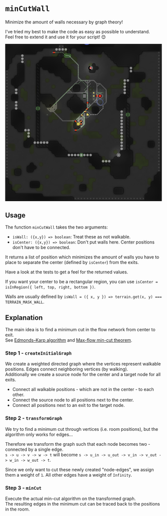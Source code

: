 # `minCutWall`

Minimize the amount of walls necessary by graph theory!

I've tried my best to make the code as easy as possible to understand.\
Feel free to extend it and use it for your script! 😊

![Visualization of `minCutWall` computation result](assets/minCutWall.png)

## Usage

The function `minCutWall` takes the two arguments:

- `isWall: ({x,y}) => boolean`: Treat these as not walkable.
- `isCenter: ({x,y}) => boolean`: Don't put walls here. Center positions don't have to be connected.

It returns a list of position which minimizes the amount of walls you have to place to separate the center (defined by `isCenter`) from the exits.

Have a look at the tests to get a feel for the returned values.

If you want your center to be a rectangular region, you can use `isCenter = isInRegion({ left, top, right, bottom })`.

Walls are usually defined by `isWall = ({ x, y }) => terrain.get(x, y) === TERRAIN_MASK_WALL`.

## Explanation

The main idea is to find a minimum cut in the flow network from center to exit.\
See [Edmonds–Karp algorithm](https://en.wikipedia.org/wiki/Edmonds%E2%80%93Karp_algorithm) and [Max-flow min-cut theorem](https://en.wikipedia.org/wiki/Max-flow_min-cut_theorem).

### Step 1 - `createInitialGraph`

We create a weighted directed graph where the vertices represent walkable positions. Edges connect neighboring vertices (by walking).\
Additionally we create a source node for the center and a target node for all exits.

- Connect all walkable positions - which are not in the center - to each other.
- Connect the source node to all positions next to the center.
- Connect all positions next to an exit to the target node.

### Step 2 - `transformGraph`

We try to find a minimum cut through vertices (i.e. room positions), but the algorithm only works for edges...

Therefore we transform the graph such that each node becomes two - connected by a single edge.\
`s -> u -> v -> w -> t` will become `s -> u_in -> u_out -> v_in -> v_out -> w_in -> w_out -> t`.

Since we only want to cut these newly created "node-edges", we assign them a weight of `1`. All other edges have a weight of `Infinity`.

### Step 3 - `minCut`

Execute the actual min-cut algorithm on the transformed graph.\
The resulting edges in the minimum cut can be traced back to the positions in the room.
